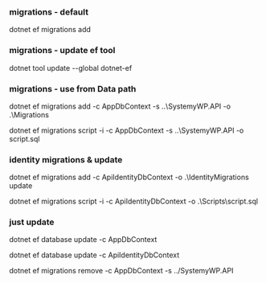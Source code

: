 ﻿### migrations - default
dotnet ef migrations add <name>

### migrations - update ef tool
dotnet tool update --global dotnet-ef

### migrations - use from Data path

dotnet ef migrations add <name> -c AppDbContext -s ..\SystemyWP.API -o .\Migrations

dotnet ef migrations script -i -c AppDbContext -s ..\SystemyWP.API -o script.sql

### identity migrations & update

dotnet ef migrations add <name> -c ApiIdentityDbContext -o .\IdentityMigrations update

dotnet ef migrations script -i -c ApiIdentityDbContext -o .\Scripts\script.sql

### just update

dotnet ef database update -c AppDbContext

dotnet ef database update -c ApiIdentityDbContext

dotnet ef migrations remove -c AppDbContext -s ../SystemyWP.API


